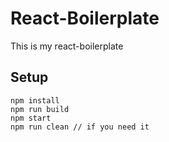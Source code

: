 # React-Boilerplate
This is my react-boilerplate

## Setup
    npm install
    npm run build
    npm start
    npm run clean // if you need it